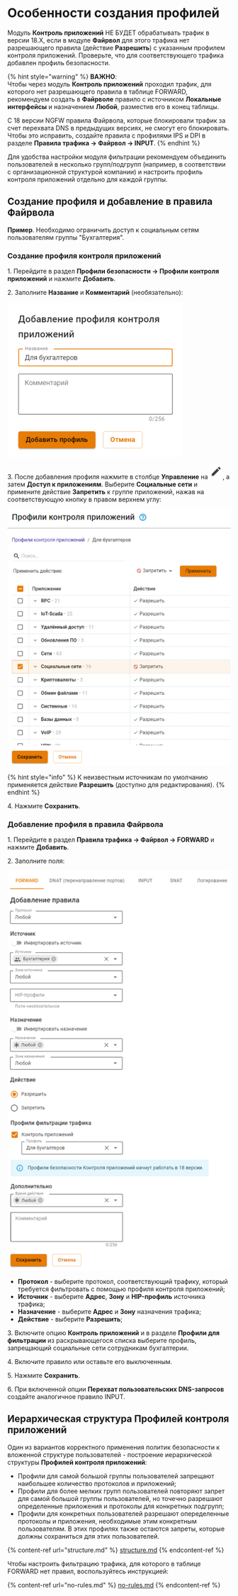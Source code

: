 # Особенности создания профилей

Модуль **Контроль приложений** НЕ БУДЕТ обрабатывать трафик в версии 18.Х, если в модуле **Файрвол** для этого трафика нет разрешающего правила (действие **Разрешить**) с указанным профилем контроля приложений. Проверьте, что для соответствующего трафика добавлен профиль безопасности.

{% hint style="warning" %}
**ВАЖНО**:\
Чтобы через модуль **Контроль приложений** проходил трафик, для которого нет разрешающего правила в таблице FORWARD, рекомендуем создать в **Файрволе** правило с источником **Локальные интерфейсы** и назначением **Любой**, разместив его в конец таблицы.

С 18 версии NGFW правила Файрвола, которые блокировали трафик за счет перехвата DNS в предыдущих версиях, не смогут его блокировать. Чтобы это исправить, создайте правила с профилями IPS и DPI в разделе **Правила трафика -> Файрвол -> INPUT**.
{% endhint %}

Для удобства настройки модуля фильтрации рекомендуем объединить пользователей в несколько групп/подгрупп (например, в соответствии с организационной структурой компании) и настроить профиль контроля приложений отдельно для каждой группы.

## Создание профиля и добавление в правила Файрвола

**Пример**. Необходимо ограничить доступ к социальным сетям пользователям группы "Бухгалтерия".

### Создание профиля контроля приложений

1\. Перейдите в раздел **Профили безопасности -> Профили контроля приложений** и нажмите **Добавить**.

2\. Заполните **Название** и **Комментарий** (необязательно):

![](/.gitbook/assets/application-control6.png)

3\. После добавления профиля нажмите в столбце **Управление** на ![](/.gitbook/assets/icon-edit.png), а затем **Доступ к приложениям**. Выберите **Социальные сети** и примените действие **Запретить** к группе приложений, нажав на соответствующую кнопку в правом верхнем углу:

![](/.gitbook/assets/application-control7.png)

{% hint style="info" %}
К неизвестным источникам по умолчанию применяется действие **Разрешить** (доступно для редактирования).
{% endhint %}

4\. Нажмите **Сохранить**.

### Добавление профиля в правила Файрвола

1\. Перейдите в раздел **Правила трафика -> Файрвол -> FORWARD** и нажмите **Добавить**.

2\. Заполните поля:

![](/.gitbook/assets/application-control8.png)

* **Протокол** - выберите протокол, соответствующий трафику, который требуется фильтровать с помощью профиля контроля приложений;
* **Источник** - выберите **Адрес**, **Зону** и **HIP-профиль** источника трафика;
* **Назначение** - выберите **Адрес** и **Зону** назначения трафика;
* **Действие** - выберите **Разрешить**;

3\. Включите опцию **Контроль приложений** и в разделе **Профили для фильтрации** из раскрывающегося списка выберите профиль, запрещающий социальные сети сотрудникам бухгалтерии.

4\. Включите правило или оставьте его выключенным.

5\. Нажмите **Сохранить**.

6\. При включенной опции **Перехват пользовательских DNS-запросов** создайте аналогичное правило INPUT.

## Иерархическая структура Профилей контроля приложений

Один из вариантов корректного применения политик безопасности к вложенной структуре пользователей - построение иерархической структуры **Профилей контроля приложений**: 

* Профили для самой большой группы пользователей запрещают наибольшее количество протоколов и приложений;
* Профили для более мелких групп пользователей повторяют запрет для самой большой группы пользователей, но точечно разрешают определенные приложения и протоколы для конкретных подгрупп;
* Профили для конкретных пользователей разрешают опеределенные протоколы и приложения, необходимые этим конкретным пользователям. В этих профилях также остаются запреты, которые должны сохраниться для этих пользователей.

{% content-ref url="structure.md" %}
[structure.md](structure.md)
{% endcontent-ref %}

Чтобы настроить фильтрацию трафика, для которого в таблице FORWARD нет правил, воспользуйтесь инструкцией:

{% content-ref url="no-rules.md" %}
[no-rules.md](no-rules.md)
{% endcontent-ref %}
